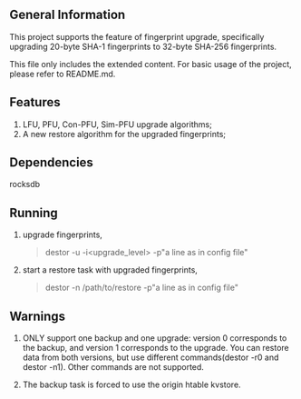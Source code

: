 General Information
-------------------
This project supports the feature of fingerprint upgrade, specifically upgrading 20-byte SHA-1 fingerprints to 32-byte SHA-256 fingerprints.

This file only includes the extended content. For basic usage of the project, please refer to README.md.

Features
--------
1. LFU, PFU, Con-PFU, Sim-PFU upgrade algorithms;
2. A new restore algorithm for the upgraded fingerprints;

Dependencies
------------
rocksdb

Running
-------
1. upgrade fingerprints,
   > destor -u<jobid> -i<upgrade_level> -p"a line as in config file"

2. start a restore task with upgraded fingerprints,
   > destor -n<jobid> /path/to/restore -p"a line as in config file"

Warnings
--------
1. ONLY support one backup and one upgrade: version 0 corresponds to the backup, and version 1 corresponds to the upgrade. You can restore data from both versions, but use different commands(destor -r0 and destor -n1). Other commands are not supported.

2. The backup task is forced to use the origin htable kvstore.
